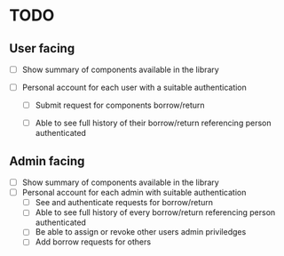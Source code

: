 # TODO

## User facing

- [ ] Show summary of components available in the library

- [ ] Personal account for each user with a suitable authentication
    - [ ] Submit request for components borrow/return
    - [ ] Able to see full history of their borrow/return referencing person authenticated


## Admin facing

- [ ] Show summary of components available in the library
- [ ] Personal account for each admin with suitable authentication
    - [ ] See and authenticate requests for borrow/return
    - [ ] Able to see full history of every borrow/return referencing person authenticated
    - [ ] Be able to assign or revoke other users admin priviledges
    - [ ] Add borrow requests for others